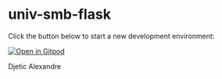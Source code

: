 # univ-smb-flask

Click the button below to start a new development environment:

[![Open in Gitpod](https://gitpod.io/button/open-in-gitpod.svg)](https://gitpod.io/#https://github.com/epostel-univ-smb/univ-smb-flask)

Djetic Alexandre
